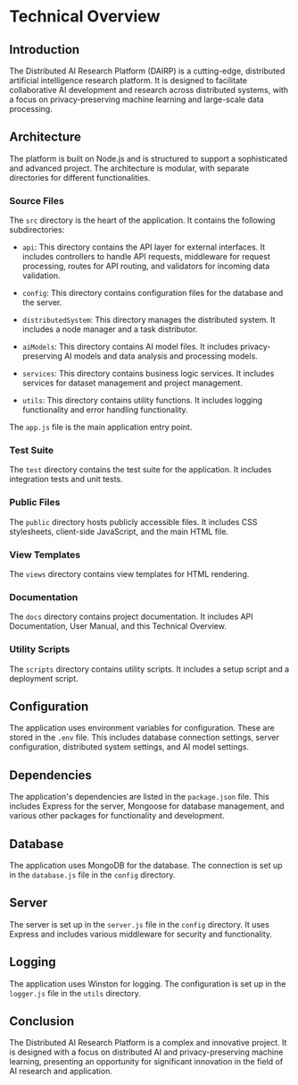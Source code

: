 # Technical Overview

## Introduction

The Distributed AI Research Platform (DAIRP) is a cutting-edge, distributed artificial intelligence research platform. It is designed to facilitate collaborative AI development and research across distributed systems, with a focus on privacy-preserving machine learning and large-scale data processing.

## Architecture

The platform is built on Node.js and is structured to support a sophisticated and advanced project. The architecture is modular, with separate directories for different functionalities.

### Source Files

The `src` directory is the heart of the application. It contains the following subdirectories:

- `api`: This directory contains the API layer for external interfaces. It includes controllers to handle API requests, middleware for request processing, routes for API routing, and validators for incoming data validation.

- `config`: This directory contains configuration files for the database and the server.

- `distributedSystem`: This directory manages the distributed system. It includes a node manager and a task distributor.

- `aiModels`: This directory contains AI model files. It includes privacy-preserving AI models and data analysis and processing models.

- `services`: This directory contains business logic services. It includes services for dataset management and project management.

- `utils`: This directory contains utility functions. It includes logging functionality and error handling functionality.

The `app.js` file is the main application entry point.

### Test Suite

The `test` directory contains the test suite for the application. It includes integration tests and unit tests.

### Public Files

The `public` directory hosts publicly accessible files. It includes CSS stylesheets, client-side JavaScript, and the main HTML file.

### View Templates

The `views` directory contains view templates for HTML rendering.

### Documentation

The `docs` directory contains project documentation. It includes API Documentation, User Manual, and this Technical Overview.

### Utility Scripts

The `scripts` directory contains utility scripts. It includes a setup script and a deployment script.

## Configuration

The application uses environment variables for configuration. These are stored in the `.env` file. This includes database connection settings, server configuration, distributed system settings, and AI model settings.

## Dependencies

The application's dependencies are listed in the `package.json` file. This includes Express for the server, Mongoose for database management, and various other packages for functionality and development.

## Database

The application uses MongoDB for the database. The connection is set up in the `database.js` file in the `config` directory.

## Server

The server is set up in the `server.js` file in the `config` directory. It uses Express and includes various middleware for security and functionality.

## Logging

The application uses Winston for logging. The configuration is set up in the `logger.js` file in the `utils` directory.

## Conclusion

The Distributed AI Research Platform is a complex and innovative project. It is designed with a focus on distributed AI and privacy-preserving machine learning, presenting an opportunity for significant innovation in the field of AI research and application.
